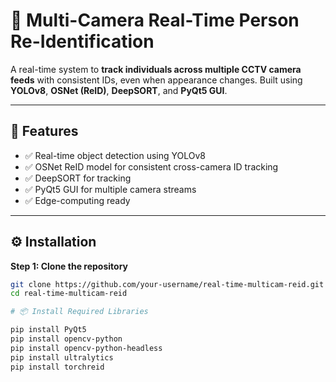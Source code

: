 # 🎥 Multi-Camera Real-Time Person Re-Identification

A real-time system to **track individuals across multiple CCTV camera feeds** with consistent IDs, even when appearance changes. Built using **YOLOv8**, **OSNet (ReID)**, **DeepSORT**, and **PyQt5 GUI**.

---

## 📌 Features

- ✅ Real-time object detection using YOLOv8
- ✅ OSNet ReID model for consistent cross-camera ID tracking
- ✅ DeepSORT for tracking
- ✅ PyQt5 GUI for multiple camera streams
- ✅ Edge-computing ready

---

## ⚙️ Installation

**Step 1: Clone the repository**

```bash
git clone https://github.com/your-username/real-time-multicam-reid.git
cd real-time-multicam-reid

# 📦 Install Required Libraries

pip install PyQt5
pip install opencv-python
pip install opencv-python-headless
pip install ultralytics
pip install torchreid
